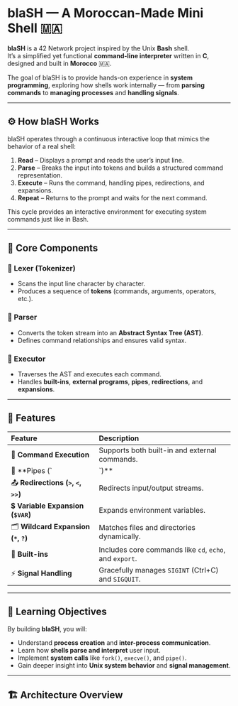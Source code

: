 # blaSH — A Moroccan-Made Mini Shell 🇲🇦

**blaSH** is a 42 Network project inspired by the Unix **Bash** shell.  
It’s a simplified yet functional **command-line interpreter** written in **C**, designed and built in **Morocco** 🇲🇦.

The goal of blaSH is to provide hands-on experience in **system programming**, exploring how shells work internally — from **parsing commands** to **managing processes** and **handling signals**.

---

## ⚙️ How blaSH Works

blaSH operates through a continuous interactive loop that mimics the behavior of a real shell:

1. **Read** – Displays a prompt and reads the user’s input line.  
2. **Parse** – Breaks the input into tokens and builds a structured command representation.  
3. **Execute** – Runs the command, handling pipes, redirections, and expansions.  
4. **Repeat** – Returns to the prompt and waits for the next command.

This cycle provides an interactive environment for executing system commands just like in Bash.

---

## 🧩 Core Components

### 🔹 Lexer (Tokenizer)
- Scans the input line character by character.  
- Produces a sequence of **tokens** (commands, arguments, operators, etc.).  

### 🔹 Parser
- Converts the token stream into an **Abstract Syntax Tree (AST)**.  
- Defines command relationships and ensures valid syntax.  

### 🔹 Executor
- Traverses the AST and executes each command.  
- Handles **built-ins**, **external programs**, **pipes**, **redirections**, and **expansions**.  

---

## 🚀 Features

| Feature | Description |
|:--|:--|
| 🧠 **Command Execution** | Supports both built-in and external commands. |
| 🔀 **Pipes (`|`)** | Connects multiple commands for data flow. |
| 📤 **Redirections (`>`, `<`, `>>`)** | Redirects input/output streams. |
| 💲 **Variable Expansion (`$VAR`)** | Expands environment variables. |
| 🗂️ **Wildcard Expansion (`*`, `?`)** | Matches files and directories dynamically. |
| 🧩 **Built-ins** | Includes core commands like `cd`, `echo`, and `export`. |
| ⚡ **Signal Handling** | Gracefully manages `SIGINT` (Ctrl+C) and `SIGQUIT`. |

---

## 🧠 Learning Objectives

By building **blaSH**, you will:
- Understand **process creation** and **inter-process communication**.
- Learn how **shells parse and interpret** user input.
- Implement **system calls** like `fork()`, `execve()`, and `pipe()`.
- Gain deeper insight into **Unix system behavior** and **signal management**.

---

## 🏗️ Architecture Overview

